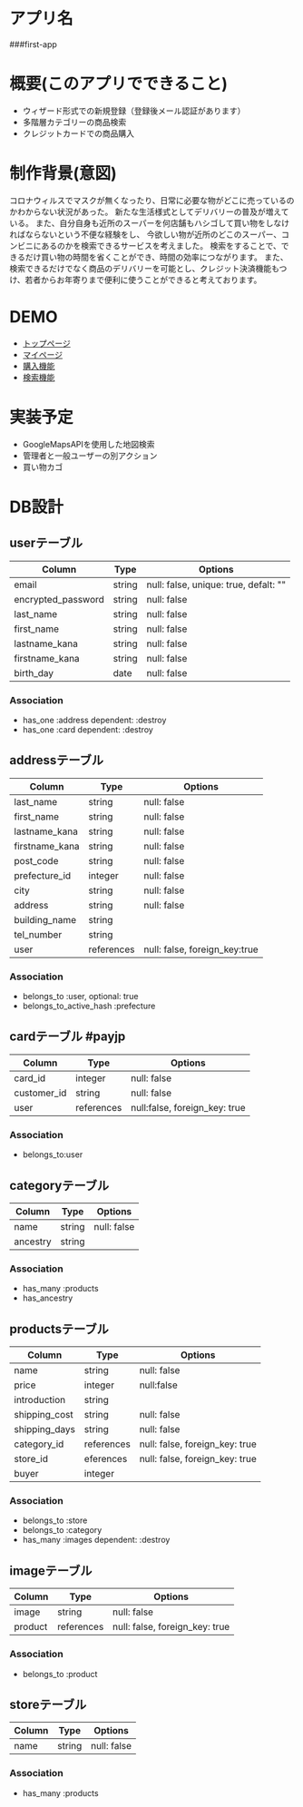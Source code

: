 # アプリ名
###first-app

# 概要(このアプリでできること)
- ウィザード形式での新規登録（登録後メール認証があります）
- 多階層カテゴリーの商品検索
- クレジットカードでの商品購入

# 制作背景(意図)
コロナウィルスでマスクが無くなったり、日常に必要な物がどこに売っているのかわからない状況があった。
新たな生活様式としてデリバリーの普及が増えている。
また、自分自身も近所のスーパーを何店舗もハシゴして買い物をしなければならないという不便な経験をし、
今欲しい物が近所のどこのスーパー、コンビニにあるのかを検索できるサービスを考えました。
検索をすることで、できるだけ買い物の時間を省くことができ、時間の効率につながります。
また、検索できるだけでなく商品のデリバリーを可能とし、クレジット決済機能もつけ、若者からお年寄りまで便利に使うことができると考えております。

# DEMO
- [トップページ](https://i.gyazo.com/b7c61cc43f877b8e67c03dd4445e9342.mp4)
- [マイページ](https://i.gyazo.com/9a6ce6339f3e6f92b8007b814c9187d0.mp4)
- [購入機能](https://i.gyazo.com/04766f8c75e66c8c544431065768f2cd.mp4)
- [検索機能](https://i.gyazo.com/acac8220b6632e1d61512146489b51c1.mp4)

# 実装予定
- GoogleMapsAPIを使用した地図検索
- 管理者と一般ユーザーの別アクション
- 買い物カゴ

# DB設計

## userテーブル
|Column|Type|Options|
|------|----|-------|
|email|string|null: false, unique: true, defalt: ""|
|encrypted_password|string|null: false|default: ""｜
|last_name|string|null: false|
|first_name|string|null: false|
|lastname_kana|string|null: false|
|firstname_kana|string|null: false|
|birth_day|date|null: false|

### Association
 - has_one :address dependent: :destroy
 - has_one :card dependent: :destroy


## addressテーブル
|Column|Type|Options|
|------|----|-------|
|last_name|string|null: false|
|first_name|string|null: false|
|lastname_kana|string|null: false|
|firstname_kana|string|null: false|
|post_code|string|null: false|
|prefecture_id|integer|null: false|
|city|string|null: false|
|address|string|null: false|
|building_name|string|
|tel_number|string|
|user|references|null: false, foreign_key:true|

### Association
 - belongs_to :user, optional: true
 - belongs_to_active_hash :prefecture


## cardテーブル #payjp
|Column|Type|Options|
|------|----|-------|
|card_id|integer|null: false|
|customer_id|string|null: false|
|user|references|null:false, foreign_key: true|

### Association
 - belongs_to:user


## categoryテーブル
|Column|Type|Options|
|------|----|-------|
|name|string|null: false|
|ancestry|string|

### Association
 - has_many :products
 - has_ancestry


##  productsテーブル
|Column|Type|Options|
|------|----|-------|
|name|string|null: false|
|price|integer|null:false|
|introduction|string|
|shipping_cost|string|null: false|
|shipping_days|string|null: false|
|category_id|references|null: false, foreign_key: true
|store_id|eferences|null: false, foreign_key: true|
|buyer|integer|

### Association
 - belongs_to :store
 - belongs_to :category
 - has_many :images dependent: :destroy


## imageテーブル
|Column|Type|Options|
|------|----|-------|
|image|string|null: false|
|product|references|null: false, foreign_key: true|

### Association
 - belongs_to :product


## storeテーブル
|Column|Type|Options|
|------|----|-------|
|name|string|null: false|

### Association
 - has_many :products

